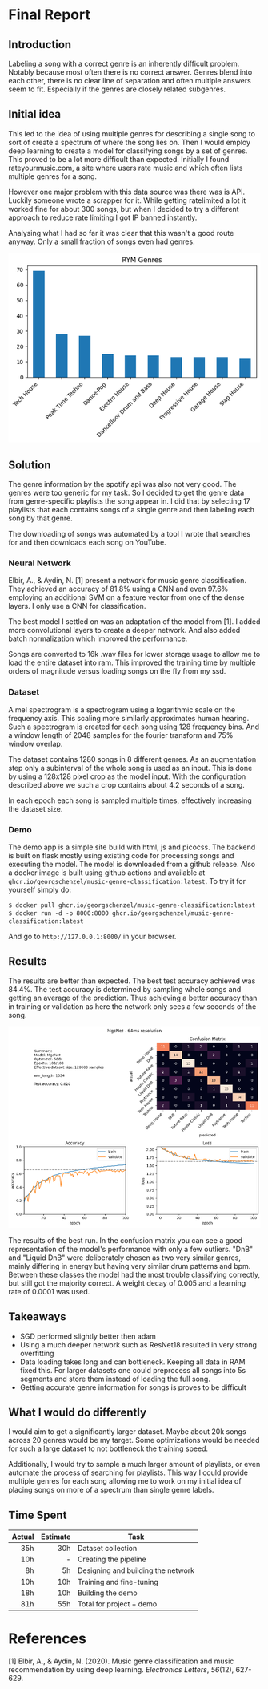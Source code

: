 # Final Report

## Introduction

Labeling a song with a correct genre is an inherently difficult problem. Notably because most often there is no correct answer. Genres blend into each other, there is no clear line of separation and often multiple answers seem to fit. Especially if the genres are closely related subgenres.

## Initial idea

This led to the idea of using multiple genres for describing a single song to sort of create a spectrum of where the song lies on. Then I would employ deep learning to create a model for classifying songs by a set of genres. This proved to be a lot more difficult than expected. Initially I found rateyourmusic.com, a site where users rate music and which often lists multiple genres for a song.

However one major problem with this data source was there was is API. Luckily someone wrote a scrapper for it. While getting ratelimited a lot it worked fine for about 300 songs, but when I decided to try a different approach to reduce rate limiting I got IP banned instantly.

Analysing what I had so far it was clear that this wasn't a good route anyway. Only a small fraction of songs even had genres. 

![RYM Genres](./experiments/0_data_files/0_data_3_1.png)

## Solution

The genre information by the spotify api was also not very good. The genres were too generic for my task. So I decided to get the genre data from genre-specific playlists the song appear in. I did that by selecting 17 playlists that each contains songs of a single genre and then labeling each song by that genre.

The downloading of songs was automated by a tool I wrote that searches for and then downloads each song on YouTube.

### Neural Network

Elbir, A., & Aydin, N. [1] present a network for music genre classification. They achieved an accuracy of 81.8% using a CNN and even 97.6% employing an additional SVM on a feature vector from one of the dense layers. I only use a CNN for classification.

The best model I settled on was an adaptation of the model from [1]. I added more convolutional layers to create a deeper network. And also added batch normalization which improved the performance.

Songs are converted to 16k .wav files for lower storage usage to allow me to load the entire dataset into ram. This improved the training time by multiple orders of magnitude versus loading songs on the fly from my ssd.

### Dataset

A mel spectrogram is a spectrogram using a logarithmic scale on the frequency axis. This scaling more similarly approximates human hearing. Such a spectrogram is created for each song using 128 frequency bins. And a window length of 2048 samples for the fourier transform and 75% window overlap.

The dataset contains 1280 songs in 8 different genres. As an augmentation step only a subinterval of the whole song is used as an input. This is done by using a 128x128 pixel crop as the model input. With the configuration described above we such a crop contains about 4.2 seconds of a song.

In each epoch each song is sampled multiple times, effectively increasing the dataset size.

### Demo
The demo app is a simple site build with html, js and picocss. The backend is built on flask mostly using existing code for processing songs and executing the model. The model is downloaded from a github release. Also a docker image is built using github actions and available at `ghcr.io/georgschenzel/music-genre-classification:latest`. To try it for yourself simply do:
```shell
$ docker pull ghcr.io/georgschenzel/music-genre-classification:latest
$ docker run -d -p 8000:8000 ghcr.io/georgschenzel/music-genre-classification:latest
```
And go to `http://127.0.0.1:8000/` in your browser.

## Results

The results are better than expected. The best test accuracy achieved was 84.4%. The test accuracy is determined by sampling whole songs and getting an average of the prediction. Thus achieving a better accuracy than in training or validation as here the network only sees a few seconds of the song.

![Best run](./experiments/final_files/final_7_2.png)

The results of the best run. In the confusion matrix you can see a good representation of the model's performance with only a few outliers. "DnB" and "Liquid DnB" were deliberately chosen as two very similar genres, mainly differing in energy but having very similar drum patterns and bpm. Between these classes the model had the most trouble classifying correctly, but still got the majority correct. A weight decay of 0.005 and a learning rate of 0.0001 was used.

## Takeaways
- SGD performed slightly better then adam
- Using a much deeper network such as ResNet18 resulted in very strong overfitting
- Data loading takes long and can bottleneck. Keeping all data in RAM fixed this. For larger datasets one could preprocess all songs into 5s segments and store them instead of loading the full song.
- Getting accurate genre information for songs is proves to be difficult

## What I would do differently
I would aim to get a significantly larger dataset. Maybe about 20k songs across 20 genres would be my target. Some optimizations would be needed for such a large dataset to not bottleneck the training speed.

Additionally, I would try to sample a much larger amount of playlists, or even automate the process of searching for playlists. This way I could provide multiple genres for each song allowing me to work on my initial idea of placing songs on more of a spectrum than single genre labels.

## Time Spent

| Actual | Estimate | Task                               |
|-------:|---------:|------------------------------------|
|    35h |      30h | Dataset collection                 |
|    10h |        - | Creating the pipeline              |
|     8h |       5h | Designing and building the network |
|    10h |      10h | Training and fine-tuning           |
|    18h |      10h | Building the demo                  |
|    81h |      55h | Total for project + demo           |

# References

[1] Elbir, A., & Aydin, N. (2020). Music genre classification and music recommendation by using deep learning. _Electronics Letters_, _56_(12), 627-629.
